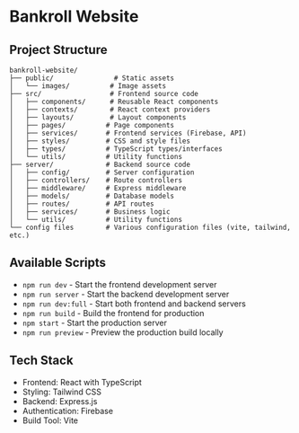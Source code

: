 # Bankroll Website

## Project Structure

```
bankroll-website/
├── public/               # Static assets
│   └── images/          # Image assets
├── src/                 # Frontend source code
│   ├── components/      # Reusable React components
│   ├── contexts/        # React context providers
│   ├── layouts/         # Layout components
│   ├── pages/          # Page components
│   ├── services/       # Frontend services (Firebase, API)
│   ├── styles/         # CSS and style files
│   ├── types/          # TypeScript types/interfaces
│   └── utils/          # Utility functions
├── server/             # Backend source code
│   ├── config/         # Server configuration
│   ├── controllers/    # Route controllers
│   ├── middleware/     # Express middleware
│   ├── models/         # Database models
│   ├── routes/         # API routes
│   ├── services/       # Business logic
│   └── utils/          # Utility functions
└── config files        # Various configuration files (vite, tailwind, etc.)
```

## Available Scripts

- `npm run dev` - Start the frontend development server
- `npm run server` - Start the backend development server
- `npm run dev:full` - Start both frontend and backend servers
- `npm run build` - Build the frontend for production
- `npm start` - Start the production server
- `npm run preview` - Preview the production build locally

## Tech Stack

- Frontend: React with TypeScript
- Styling: Tailwind CSS
- Backend: Express.js
- Authentication: Firebase
- Build Tool: Vite
